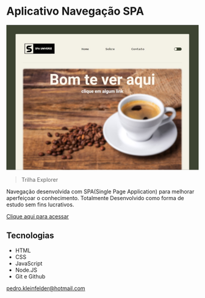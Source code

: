 # Aplicativo Navegação SPA

![preview](./.github/preview.jpg)

> Trilha Explorer

Navegação desenvolvida com SPA(Single Page Application) para melhorar aperfeiçoar o conhecimento.
Totalmente Desenvolvido como forma de estudo sem fins lucrativos.

[Clique aqui para acessar](https://pedro-k.github.io/SPA_Universe/)

## Tecnologias

- HTML
- CSS
- JavaScript
- Node.JS
- Git e Github

pedro.kleinfelder@hotmail.com